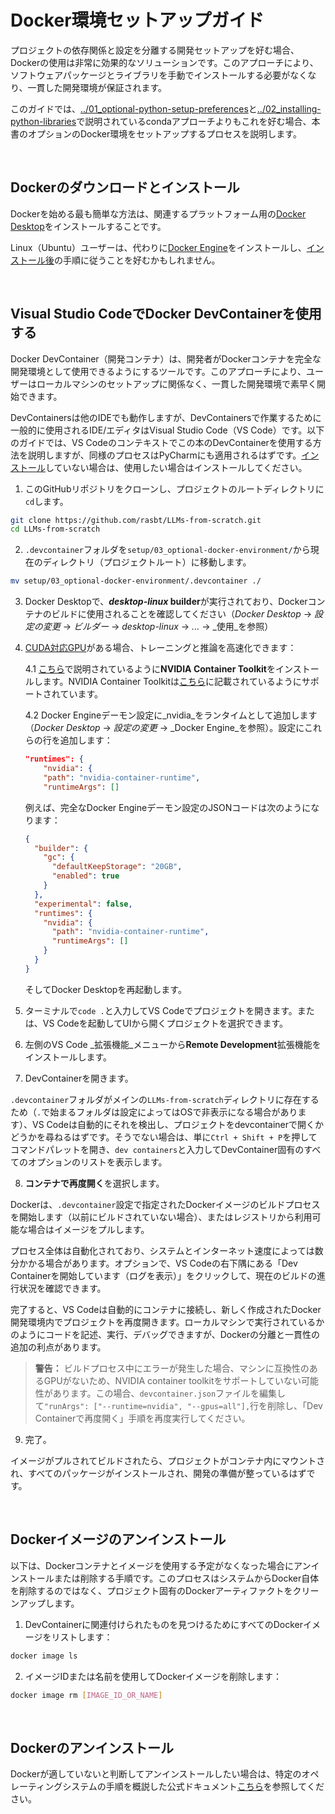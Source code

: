 # Docker環境セットアップガイド

プロジェクトの依存関係と設定を分離する開発セットアップを好む場合、Dockerの使用は非常に効果的なソリューションです。このアプローチにより、ソフトウェアパッケージとライブラリを手動でインストールする必要がなくなり、一貫した開発環境が保証されます。

このガイドでは、[../01_optional-python-setup-preferences](../01_optional-python-setup-preferences)と[../02_installing-python-libraries](../02_installing-python-libraries)で説明されているcondaアプローチよりもこれを好む場合、本書のオプションのDocker環境をセットアップするプロセスを説明します。

<br>

## Dockerのダウンロードとインストール

Dockerを始める最も簡単な方法は、関連するプラットフォーム用の[Docker Desktop](https://docs.docker.com/desktop/)をインストールすることです。

Linux（Ubuntu）ユーザーは、代わりに[Docker Engine](https://docs.docker.com/engine/install/ubuntu/)をインストールし、[インストール後](https://docs.docker.com/engine/install/linux-postinstall/)の手順に従うことを好むかもしれません。

<br>

## Visual Studio CodeでDocker DevContainerを使用する

Docker DevContainer（開発コンテナ）は、開発者がDockerコンテナを完全な開発環境として使用できるようにするツールです。このアプローチにより、ユーザーはローカルマシンのセットアップに関係なく、一貫した開発環境で素早く開始できます。

DevContainersは他のIDEでも動作しますが、DevContainersで作業するために一般的に使用されるIDE/エディタはVisual Studio Code（VS Code）です。以下のガイドでは、VS Codeのコンテキストでこの本のDevContainerを使用する方法を説明しますが、同様のプロセスはPyCharmにも適用されるはずです。[インストール](https://code.visualstudio.com/download)していない場合は、使用したい場合はインストールしてください。

1. このGitHubリポジトリをクローンし、プロジェクトのルートディレクトリに`cd`します。

```bash
git clone https://github.com/rasbt/LLMs-from-scratch.git
cd LLMs-from-scratch
```

2. `.devcontainer`フォルダを`setup/03_optional-docker-environment/`から現在のディレクトリ（プロジェクトルート）に移動します。

```bash
mv setup/03_optional-docker-environment/.devcontainer ./
```

3. Docker Desktopで、**_desktop-linux_ builder**が実行されており、Dockerコンテナのビルドに使用されることを確認してください（_Docker Desktop_ -> _設定の変更_ -> _ビルダー_ -> _desktop-linux_ -> _..._ -> _使用_を参照）

4. [CUDA対応GPU](https://developer.nvidia.com/cuda-gpus)がある場合、トレーニングと推論を高速化できます：

    4.1 [こちら](https://docs.nvidia.com/datacenter/cloud-native/container-toolkit/latest/install-guide.html#installing-with-apt)で説明されているように**NVIDIA Container Toolkit**をインストールします。NVIDIA Container Toolkitは[こちら](https://docs.nvidia.com/cuda/wsl-user-guide/index.html#nvidia-compute-software-support-on-wsl-2)に記載されているようにサポートされています。

    4.2 Docker Engineデーモン設定に_nvidia_をランタイムとして追加します（_Docker Desktop_ -> _設定の変更_ -> _Docker Engine_を参照）。設定にこれらの行を追加します：

    ```json
    "runtimes": {
        "nvidia": {
        "path": "nvidia-container-runtime",
        "runtimeArgs": []
    ```

    例えば、完全なDocker Engineデーモン設定のJSONコードは次のようになります：

    ```json
    {
      "builder": {
        "gc": {
          "defaultKeepStorage": "20GB",
          "enabled": true
        }
      },
      "experimental": false,
      "runtimes": {
        "nvidia": {
          "path": "nvidia-container-runtime",
          "runtimeArgs": []
        }
      }
    }
    ```

    そしてDocker Desktopを再起動します。

5. ターミナルで`code .`と入力してVS Codeでプロジェクトを開きます。または、VS Codeを起動してUIから開くプロジェクトを選択できます。

6. 左側のVS Code _拡張機能_メニューから**Remote Development**拡張機能をインストールします。

7. DevContainerを開きます。

`.devcontainer`フォルダがメインの`LLMs-from-scratch`ディレクトリに存在するため（`.`で始まるフォルダは設定によってはOSで非表示になる場合があります）、VS Codeは自動的にそれを検出し、プロジェクトをdevcontainerで開くかどうかを尋ねるはずです。そうでない場合は、単に`Ctrl + Shift + P`を押してコマンドパレットを開き、`dev containers`と入力してDevContainer固有のすべてのオプションのリストを表示します。

8. **コンテナで再度開く**を選択します。

Dockerは、`.devcontainer`設定で指定されたDockerイメージのビルドプロセスを開始します（以前にビルドされていない場合）、またはレジストリから利用可能な場合はイメージをプルします。

プロセス全体は自動化されており、システムとインターネット速度によっては数分かかる場合があります。オプションで、VS Codeの右下隅にある「Dev Containerを開始しています（ログを表示）」をクリックして、現在のビルドの進行状況を確認できます。

完了すると、VS Codeは自動的にコンテナに接続し、新しく作成されたDocker開発環境内でプロジェクトを再度開きます。ローカルマシンで実行されているかのようにコードを記述、実行、デバッグできますが、Dockerの分離と一貫性の追加の利点があります。

> **警告：**
> ビルドプロセス中にエラーが発生した場合、マシンに互換性のあるGPUがないため、NVIDIA container toolkitをサポートしていない可能性があります。この場合、`devcontainer.json`ファイルを編集して`"runArgs": ["--runtime=nvidia", "--gpus=all"],`行を削除し、「Dev Containerで再度開く」手順を再度実行してください。

9. 完了。

イメージがプルされてビルドされたら、プロジェクトがコンテナ内にマウントされ、すべてのパッケージがインストールされ、開発の準備が整っているはずです。

<br>

## Dockerイメージのアンインストール

以下は、Dockerコンテナとイメージを使用する予定がなくなった場合にアンインストールまたは削除する手順です。このプロセスはシステムからDocker自体を削除するのではなく、プロジェクト固有のDockerアーティファクトをクリーンアップします。

1. DevContainerに関連付けられたものを見つけるためにすべてのDockerイメージをリストします：

```bash
docker image ls
```

2. イメージIDまたは名前を使用してDockerイメージを削除します：

```bash
docker image rm [IMAGE_ID_OR_NAME]
```

<br>

## Dockerのアンインストール

Dockerが適していないと判断してアンインストールしたい場合は、特定のオペレーティングシステムの手順を概説した公式ドキュメント[こちら](https://docs.docker.com/desktop/uninstall/)を参照してください。